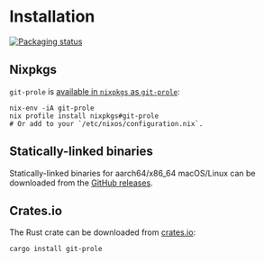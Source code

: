 # Installation

<a href="https://repology.org/project/git-prole/versions">
<img src="https://repology.org/badge/vertical-allrepos/git-prole.svg" alt="Packaging status">
</a>

## Nixpkgs

`git-prole` is [available in `nixpkgs` as `git-prole`][nixpkgs]:

```shell
nix-env -iA git-prole
nix profile install nixpkgs#git-prole
# Or add to your `/etc/nixos/configuration.nix`.
```

[nixpkgs]: https://github.com/NixOS/nixpkgs/blob/master/pkgs/by-name/gi/git-prole/package.nix

## Statically-linked binaries

Statically-linked binaries for aarch64/x86_64 macOS/Linux can be downloaded
from the [GitHub releases][latest].

[latest]: https://github.com/9999years/git-prole/releases/latest

## Crates.io

The Rust crate can be downloaded from [crates.io][crate]:

```shell
cargo install git-prole
```

[crate]: https://crates.io/crates/git-prole
